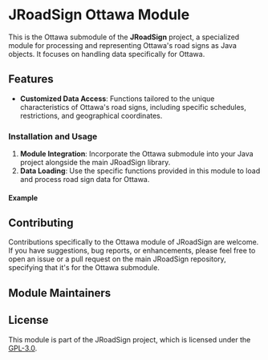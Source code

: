 # JRoadSign Ottawa Module

This is the Ottawa submodule of the **JRoadSign** project, a specialized module for processing and representing Ottawa's
road signs as Java objects. It focuses on handling data specifically for Ottawa.

## Features

[//]: # (- **GeoJSON Data Processing**: Optimized for converting GeoJSON data of Ottawa's road signs into Java objects.)

- **Customized Data Access**: Functions tailored to the unique characteristics of Ottawa's road signs, including
  specific schedules, restrictions, and geographical coordinates.

[//]: # (## Data Source)

[//]: # ()

[//]: # (For the Ottawa module, road sign data is primarily obtained from GeoJSON files. This allows for accurate and comprehensive representation of the city's road signs in a structured format.)

### Installation and Usage

1. **Module Integration**: Incorporate the Ottawa submodule into your Java project alongside the main JRoadSign library.
2. **Data Loading**: Use the specific functions provided in this module to load and process road sign data for Ottawa.

#### Example

[//]: # (```java)

[//]: # (import org.JRoadSign.quebec.montreal;)

[//]: # ()

[//]: # (// Example of loading Ottawa road sign data from a GeoJSON file)

[//]: # (List<RoadSign> montrealRoadSigns = montreal.loadDataFunction&#40;"path_to_your_geojson_file"&#41;;)

[//]: # (```)

## Contributing

Contributions specifically to the Ottawa module of JRoadSign are welcome. If you have suggestions, bug reports, or
enhancements, please feel free to open an issue or a pull request on the main JRoadSign repository, specifying that it's
for the Ottawa submodule.

## Module Maintainers

[//]: # (- [muhamm-ad]&#40;https://github.com/muhamm-ad&#41; - Module Lead and Primary Contributor.)

## License

This module is part of the JRoadSign project, which is licensed under the [GPL-3.0](../../../../../../../docs/LICENSE).